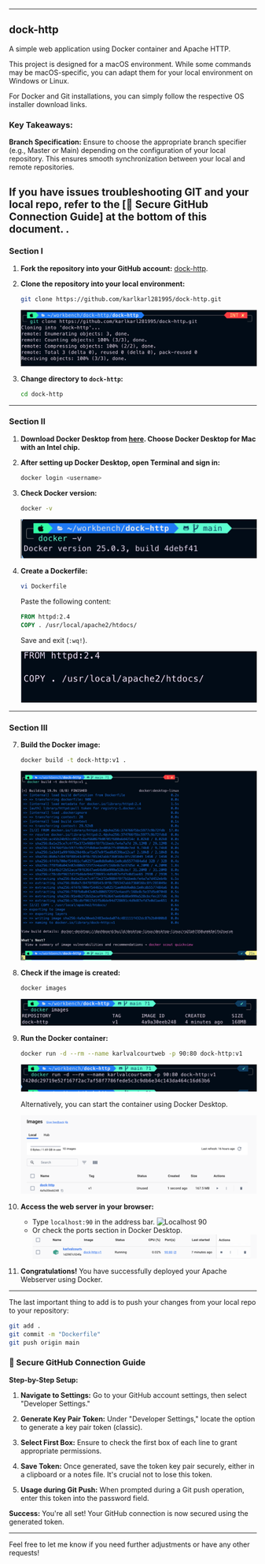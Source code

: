 
---

## dock-http

A simple web application using Docker container and Apache HTTP.

This project is designed for a macOS environment. While some commands may be macOS-specific, you can adapt them for your local environment on Windows or Linux.

For Docker and Git installations, you can simply follow the respective OS installer download links.

### Key Takeaways:

**Branch Specification:** Ensure to choose the appropriate branch specifier (e.g., Master or Main) depending on the configuration of your local repository. This ensures smooth synchronization between your local and remote repositories.

If you have issues troubleshooting GIT and your local repo, refer to the [🔑 Secure GitHub Connection Guide] at the bottom of this document.
.
---

### Section I

1. **Fork the repository into your GitHub account:** [dock-http](https://github.com/karlkarl281995/dock-http).

2. **Clone the repository into your local environment:**
   
    ```bash
    git clone https://github.com/karlkarl281995/dock-http.git
    ```

    ![Git Clone](https://github.com/karlkarl281995/dock-http/blob/main/dock-http%20w%3A%20pictures/git%20clone.png)

3. **Change directory to `dock-http`:**
   
    ```bash
    cd dock-http
    ```

---

### Section II

1. **Download Docker Desktop from [here](https://docs.docker.com/desktop/install/mac-install/). Choose Docker Desktop for Mac with an Intel chip.**

2. **After setting up Docker Desktop, open Terminal and sign in:**
   
    ```bash
    docker login <username>
    ```

3. **Check Docker version:**
   
    ```bash
    docker -v
    ```

    ![Docker Version](https://github.com/karlkarl281995/dock-http/blob/main/dock-http%20w%3A%20pictures/Screen%20Shot%202024-03-13%20at%202.09.34%20PM.png)

4. **Create a Dockerfile:**
   
    ```bash
    vi Dockerfile
    ```

    Paste the following content:

    ```Dockerfile
    FROM httpd:2.4
    COPY . /usr/local/apache2/htdocs/
    ```

    Save and exit (`:wq!`).

    ![Vi Dockerfile](https://github.com/karlkarl281995/dock-http/blob/main/dock-http%20w%3A%20pictures/vi%20dockerfile.png)

---

### Section III

7. **Build the Docker image:**
   
    ```bash
    docker build -t dock-http:v1 .
    ```

    ![Docker Build](https://github.com/karlkarl281995/dock-http/blob/main/dock-http%20w%3A%20pictures/dock%20build%20.png)

8. **Check if the image is created:**
   
    ```bash
    docker images
    ```

    ![Docker Image](https://github.com/karlkarl281995/dock-http/blob/main/dock-http%20w%3A%20pictures/dock%20image%20http.png)

9. **Run the Docker container:**
   
    ```bash
    docker run -d --rm --name karlvalcourtweb -p 90:80 dock-http:v1
    ```

    ![Docker Run](https://github.com/karlkarl281995/dock-http/blob/main/dock-http%20w%3A%20pictures/docker%20run%20for%20container%20.png)

    Alternatively, you can start the container using Docker Desktop.

    ![Docker Desktop](https://github.com/karlkarl281995/dock-http/blob/main/dock-http%20w%3A%20pictures/dock-http%20image.png)

10. **Access the web server in your browser:**
    - Type `localhost:90` in the address bar.
    ![Localhost 90](https://github.com/karlkarl281995/dock-http/blob/main/dock-http%20w%3A%20pictures/localhost%2C90.png)
    - Or check the ports section in Docker Desktop.
    ![Start Browser](https://github.com/karlkarl281995/dock-http/blob/main/dock-http%20w%3A%20pictures/start%20browser%20from%20play%20button%20.png)

11. **Congratulations!** You have successfully deployed your Apache Webserver using Docker.

---

The last important thing to add is to push your changes from your local repo to your repository:

```bash
git add . 
git commit -m "Dockerfile"
git push origin main
```

### 🔑 Secure GitHub Connection Guide

**Step-by-Step Setup:**

1. **Navigate to Settings:** Go to your GitHub account settings, then select "Developer Settings."

2. **Generate Key Pair Token:** Under "Developer Settings," locate the option to generate a key pair token (classic).

3. **Select First Box:** Ensure to check the first box of each line to grant appropriate permissions.

4. **Save Token:** Once generated, save the token key pair securely, either in a clipboard or a notes file. It's crucial not to lose this token.

5. **Usage during Git Push:** When prompted during a Git push operation, enter this token into the password field.

**Success:** You're all set! Your GitHub connection is now secured using the generated token.

---

Feel free to let me know if you need further adjustments or have any other requests!

